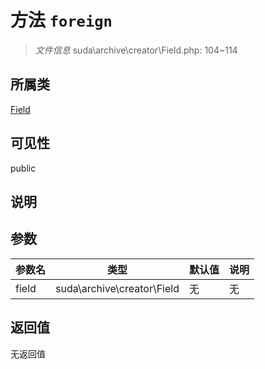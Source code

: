 # 方法 `foreign`

> *文件信息* suda\archive\creator\Field.php: 104~114

## 所属类 

[Field](../Field.md)

## 可见性

 public 

## 说明



## 参数


| 参数名 | 类型 | 默认值 | 说明 |
|--------|-----|-------|-------|
| field |  suda\archive\creator\Field | 无 | 无 |



## 返回值

无返回值
